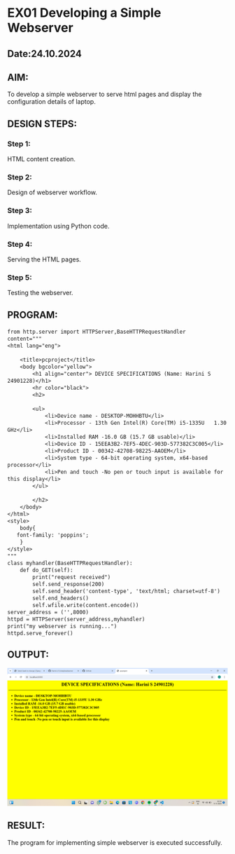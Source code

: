 # EX01 Developing a Simple Webserver
## Date:24.10.2024

## AIM:
To develop a simple webserver to serve html pages and display the configuration details of laptop.

## DESIGN STEPS:
### Step 1: 
HTML content creation.

### Step 2:
Design of webserver workflow.

### Step 3:
Implementation using Python code.

### Step 4:
Serving the HTML pages.

### Step 5:
Testing the webserver.

## PROGRAM:
```
from http.server import HTTPServer,BaseHTTPRequestHandler
content="""
<html lang="eng">
    
    <title>pcproject</title>
    <body bgcolor="yellow">
        <h1 align="center"> DEVICE SPECIFICATIONS (Name: Harini S 24901228)</h1>
        <hr color="black">
        <h2>
           
        <ul>
            <li>Device name - DESKTOP-MOHHBTU</li>
            <li>Processor - 13th Gen Intel(R) Core(TM) i5-1335U   1.30 GHz</li>
            <li>Installed RAM -16.0 GB (15.7 GB usable)</li>
            <li>Device ID - 15EEA3B2-7EF5-4DEC-903D-577382C3C005</li>
            <li>Product ID - 00342-42708-98225-AAOEM</li>
            <li>System type - 64-bit operating system, x64-based processor</li>
            <li>Pen and touch -No pen or touch input is available for this display</li>
        </ul>
    
        </h2>
    </body>
</html>
<style>
    body{
   font-family: 'poppins';
    }
</style>
"""
class myhandler(BaseHTTPRequestHandler):
    def do_GET(self):
        print("request received")
        self.send_response(200)
        self.send_header('content-type', 'text/html; charset=utf-8')
        self.end_headers()
        self.wfile.write(content.encode())
server_address = ('',8000)
httpd = HTTPServer(server_address,myhandler)
print("my webserver is running...")
httpd.serve_forever()
```


## OUTPUT:
![alt text](<Screenshot (7).png>)


## RESULT:
The program for implementing simple webserver is executed successfully.
